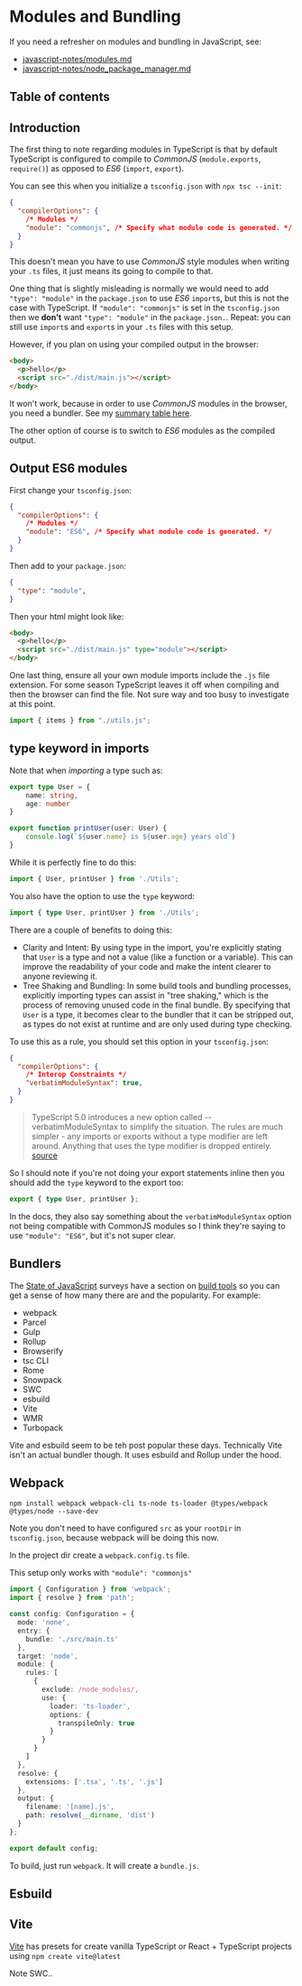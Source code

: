 # Modules and Bundling

If you need a refresher on modules and bundling in JavaScript, see:

- [javascript-notes/modules.md](https://github.com/jessicarush/javascript-notes/blob/master/modules.md)
- [javascript-notes/node_package_manager.md](https://github.com/jessicarush/javascript-notes/blob/master/node_package_manager.md)

## Table of contents

<!-- toc -->

## Introduction

The first thing to note regarding modules in TypeScript is that by default TypeScript is configured to compile to *CommonJS* (`module.exports`, `require()`) as opposed to *ES6* (`import`, `export`). 

You can see this when you initialize a `tsconfig.json` with `npx tsc --init`:

```json
{
  "compilerOptions": {
    /* Modules */
    "module": "commonjs", /* Specify what module code is generated. */
  }
}
```

This doesn't mean you have to use *CommonJS* style modules when writing your `.ts` files, it just means its going to compile to that. 

One thing that is slightly misleading is normally we would need to add `"type": "module"` in the `package.json` to use *ES6* `import`s, but this is not the case with TypeScript. If `"module": "commonjs"` is set in the `tsconfig.json` then we **don't** want `"type": "module"` in the `package.json.`. Repeat: you can still use `import`s and `export`s in your `.ts` files with this setup.

However, if you plan on using your compiled output in the browser:

```html
<body>
  <p>hello</p>
  <script src="./dist/main.js"></script>
</body>
```

It won't work, because in order to use *CommonJS* modules in the browser, you need a bundler. See my [summary table here](https://github.com/jessicarush/javascript-notes/blob/master/modules.md#summary-1).

The other option of course is to switch to *ES6* modules as the compiled output.

## Output ES6 modules

First change your `tsconfig.json`:

```json
{
  "compilerOptions": {
    /* Modules */
    "module": "ES6", /* Specify what module code is generated. */
  }
}
```

Then add to your `package.json`:

```json
{
  "type": "module",
}
```

Then your html might look like:

```html
<body>
  <p>hello</p>
  <script src="./dist/main.js" type="module"></script>
</body>
```

One last thing, ensure all your own module imports include the `.js` file extension. For some season TypeScript leaves it off when compiling and then the browser can find the file. Not sure way and too busy to investigate at this point.

```typescript
import { items } from "./utils.js";
```

## type keyword in imports

Note that when *importing* a type such as:

```typescript
export type User = {
    name: string,
    age: number
}

export function printUser(user: User) {
    console.log(`${user.name} is ${user.age} years old`)
}
```

While it is perfectly fine to do this:

```typescript
import { User, printUser } from './Utils';
```

You also have the option to use the `type` keyword:

```typescript
import { type User, printUser } from './Utils';
```

There are a couple of benefits to doing this:

- Clarity and Intent: By using type in the import, you're explicitly stating that `User` is a type and not a value (like a function or a variable). This can improve the readability of your code and make the intent clearer to anyone reviewing it.
- Tree Shaking and Bundling: In some build tools and bundling processes, explicitly importing types can assist in "tree shaking," which is the process of removing unused code in the final bundle. By specifying that `User` is a type, it becomes clear to the bundler that it can be stripped out, as types do not exist at runtime and are only used during type checking.

To use this as a rule, you should set this option in your `tsconfig.json`:

```json
{
  "compilerOptions": {
    /* Interop Constraints */
    "verbatimModuleSyntax": true,
  }
}
```

> TypeScript 5.0 introduces a new option called --verbatimModuleSyntax to simplify the situation. The rules are much simpler - any imports or exports without a type modifier are left around. Anything that uses the type modifier is dropped entirely. [source](https://www.typescriptlang.org/tsconfig#verbatimModuleSyntax)

So I should note if you're not doing your export statements inline then you should add the `type` keyword to the export too:

```typescript
export { type User, printUser };
```

In the docs, they also say something about the `verbatimModuleSyntax` option not being compatible with CommonJS modules so I think they're saying to use `"module": "ES6"`, but it's not super clear.

## Bundlers 

The [State of JavaScript](https://stateofjs.com/en-US) surveys have a section on [build tools](https://2022.stateofjs.com/en-US/libraries/build-tools/) so you can get a sense of how many there are and the popularity. For example:

- webpack
- Parcel
- Gulp
- Rollup
- Browserify
- tsc CLI
- Rome
- Snowpack
- SWC
- esbuild
- Vite
- WMR
- Turbopack

Vite and esbuild seem to be teh post popular these days. Technically Vite isn't an actual bundler though. It uses esbuild and Rollup under the hood.

## Webpack 

```
npm install webpack webpack-cli ts-node ts-loader @types/webpack @types/node --save-dev
```

Note you don't need to have configured `src` as your `rootDir` in `tsconfig.json`, because webpack will be doing this now.

In the project dir create a `webpack.config.ts` file.

This setup only works with `"module": "commonjs"`

```typescript
import { Configuration } from 'webpack';
import { resolve } from 'path';

const config: Configuration = {
  mode: 'none',
  entry: {
    bundle: './src/main.ts'
  },
  target: 'node',
  module: {
    rules: [
      {
        exclude: /node_modules/,
        use: {
          loader: 'ts-loader',
          options: {
            transpileOnly: true
          }
        }
      }
    ]
  },
  resolve: {
    extensions: ['.tsx', '.ts', '.js']
  },
  output: {
    filename: '[name].js',
    path: resolve(__dirname, 'dist')
  }
};

export default config;
```

To build, just run `webpack`. It will create a `bundle.js`.

## Esbuild


## Vite 

[Vite](https://vitejs.dev/guide/#trying-vite-online) has presets for create vanilla TypeScript or React + TypeScript projects using `npm create vite@latest` 

Note SWC..
